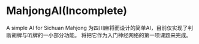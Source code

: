 # MahjongAI(Incomplete)
 A simple AI for Sichuan Mahjong
 为四川麻将而设计的简单AI，目前仅实现了判断胡牌与听牌的一小部分功能。
 将把它作为入门神经网络的第一项课题来完成。
